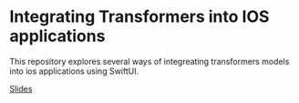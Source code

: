 # Integrating Transformers into IOS applications

This repository explores several ways of integreating transformers models into ios applications using SwiftUI.

[Slides](https://qiushiyan.github.io/ios-transformers)